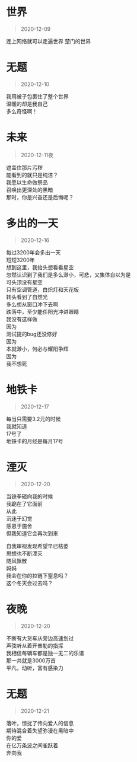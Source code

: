 
# 世界   

> 2020-12-09    

连上网络就可以走遍世界 
楚门的世界   


# 无题       

> 2020-12-10    

我用被子包裹住了整个世界   
温暖的却是我自己   
多么奇怪啊！


# 未来    

> 2020-12-11夜   
  
遮盖住那片污秽     
能看到的就只是纯洁？     
我愿以生命做祭品        
召唤出更深处的黑暗        
那时，你是兴奋还是后悔呢？   


# 多出的一天     

> 2020-12-16      
 
每过3200年会多出一天    
短短3200年     
想到这里，我抬头想看看星空   
忽然认识到了我们是多么渺小，可悲，又集体自以为是    
可头顶没有星空    
只有空调管道，白炽灯和天花板    
转头看到了自然光      
多么想从窗口冲下去啊     
跌落中，至少能任阳光冲进眼睛      
我没有这样做   
因为    
测试提的bug还没修好    
因为   
本就渺小，何必与耀阳争辉  
因为  
我不想死  

# 地铁卡   

> 2020-12-17   

每当只需要3.2元的时候    
我就知道    
17号了     
地铁卡的月经是每月17号     

# 湮灭       
> 2020-12-20    

当铁拳砸向我的时候       
我跪在了它面前    
从此    
沉迷于幻觉     
感恩于施舍  
但我知道它会再次到来   
   
自我审视发现希望早已枯萎   
思想也不断湮灭   
随风飘散    
妈妈     
我会在你的拉链下窒息吗？  
这个冬天会过去吗？


# 夜晚  
> 2020-12-20    

不断有大货车从旁边高速划过    
声弦听从着开普勒的指挥    
我相信每辆车都是独一无二的乐谱   
那一共就是3000万首   
平凡，动听，富有感染力  

# 无题  
> 2020-12-21   

落叶，惊扰了传向爱人的信息   
期待混合着失望弥漫在黑暗中   
你的爱  
在亿万条波之间雀跃着  
奔向我   







